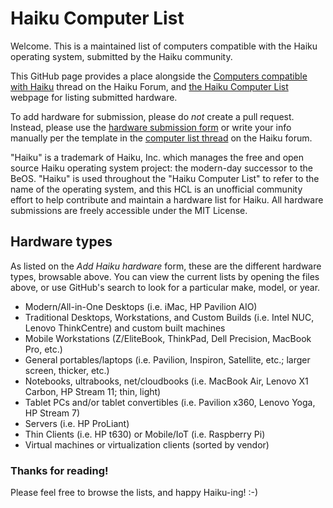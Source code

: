 # Haiku Computer List

Welcome. This is a maintained list of computers compatible with the Haiku operating system, submitted by the Haiku community.

This GitHub page provides a place alongside the [Computers compatible with Haiku](https://discuss.haiku-os.org/t/computers-compatible-with-haiku-current-version/9659)
thread on the Haiku Forum, and [the Haiku Computer List](https://sites.google.com/view/hardware-list-for-haiku/) webpage for listing submitted hardware.

To add hardware for submission, please do *not* create a pull request. Instead, please use the [hardware submission form](https://docs.google.com/forms/d/e/1FAIpQLSceXPfiAXE4tSEDRaJo0CkTrFi3Sva6g3ZtoZUBC6oogA7PYw/viewform?usp=sf_link)
or write your info manually per the template in the [computer list thread](https://discuss.haiku-os.org/t/computers-compatible-with-haiku-v2/7640) on the Haiku forum.

"Haiku" is a trademark of Haiku, Inc. which manages the free and open source Haiku operating system project: the modern-day successor to the BeOS. "Haiku" is used throughout the "Haiku Computer List" to refer to the name of the operating system, and this HCL is an unofficial community effort to help contribute and maintain a hardware list for Haiku. All hardware submissions are freely accessible under the MIT License.

## Hardware types

As listed on the *Add Haiku hardware* form, these are the different hardware types, browsable above. You can view the current lists
by opening the files above, or use GitHub's search to look for a particular make, model, or year.

* Modern/All-in-One Desktops (i.e. iMac, HP Pavilion AIO)
* Traditional Desktops, Workstations, and Custom Builds (i.e. Intel NUC, Lenovo ThinkCentre) and custom built machines
* Mobile Workstations (Z/EliteBook, ThinkPad, Dell Precision, MacBook Pro, etc.)
* General portables/laptops (i.e. Pavilion, Inspiron, Satellite, etc.; larger screen, thicker, etc.)
* Notebooks, ultrabooks, net/cloudbooks (i.e. MacBook Air, Lenovo X1 Carbon, HP Stream 11; thin, light)
* Tablet PCs and/or tablet convertibles (i.e. Pavilion x360, Lenovo Yoga, HP Stream 7)
* Servers (i.e. HP ProLiant)
* Thin Clients (i.e. HP t630) or Mobile/IoT (i.e. Raspberry Pi)
* Virtual machines or virtualization clients (sorted by vendor)

### Thanks for reading!

Please feel free to browse the lists, and happy Haiku-ing! :-)
